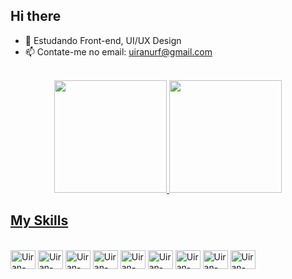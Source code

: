  <h2>Hi there</h2> 

- 🌱 Estudando Front-end, UI/UX Design 
- 📫 Contate-me no email: uiranurf@gmail.com


<br> 
<div align = center>
  
<a href="https://github.com/UiranRibeiro">
    
<img height="180em" src="https://github-readme-stats.vercel.app/api?username=UiranRibeiro&show_icons=true&theme=dark&include_all_commits=true&count_private=true"/> 
                         
<img height="180em" src="https://github-readme-stats.vercel.app/api/top-langs/?username=UiranRibeiro&layout=compact&langs_count=7&theme=dark"/>

</div>
  
  <h2>My Skills</h2>
  
<div style = "display:inline-block"><br>
   
  <img align="center" alt="Uiran-html" height="30" width="40" src="https://cdn.jsdelivr.net/gh/devicons/devicon/icons/html5/html5-original-wordmark.svg">
  <img align="center" alt="Uiran-html" height="30" width="40" src="https://cdn.jsdelivr.net/gh/devicons/devicon/icons/css3/css3-original-wordmark.svg">
  <img align="center" alt="Uiran-html" height="30" width="40" src="https://cdn.jsdelivr.net/gh/devicons/devicon/icons/sass/sass-original.svg">
  <img align="center" alt="Uiran-html" height="30" width="40" src="https://cdn.jsdelivr.net/gh/devicons/devicon/icons/bootstrap/bootstrap-original.svg">
  <img align="center" alt="Uiran-html" height="30" width="40" src="https://cdn.jsdelivr.net/gh/devicons/devicon/icons/illustrator/illustrator-plain.svg">
  <img align="center" alt="Uiran-html" height="30" width="40" src="https://cdn.jsdelivr.net/gh/devicons/devicon/icons/photoshop/photoshop-plain.svg">
                                                                   
  <img align="center" alt="Uiran-html" height="30" width="40" src="https://cdn.jsdelivr.net/gh/devicons/devicon/icons/xd/xd-plain.svg">  
  <img align="center" alt="Uiran-html" height="30" width="40" src="https://cdn.jsdelivr.net/gh/devicons/devicon/icons/figma/figma-original.svg">  
  <img align="center" alt="Uiran-html" height="30" width="40" src="https://cdn.jsdelivr.net/gh/devicons/devicon/icons/git/git-original.svg">
  
  
  
   
</div>  
